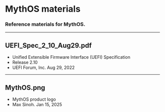 # MythOS materials
### Reference materials for MythOS.
---
## UEFI_Spec_2_10_Aug29.pdf
- Unified Extensible Firmware Interface (UEFI) Specification
- Release 2.10
- UEFI Forum, Inc. Aug 29, 2022
---
## MythOS.png
- MythOS product logo
- Max Sinoh. Jan 15, 2025